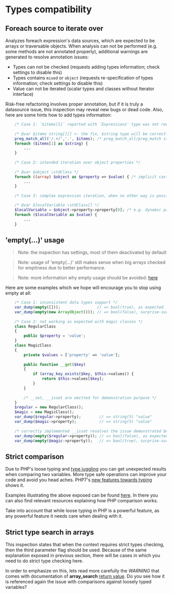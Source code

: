 # Types compatibility

## Foreach source to iterate over

Analyzes foreach expression's data sources, which are expected to be arrays or traversable objects.
When analysis can not be performed (e.g. some methods are not annotated properly), additional
warnings are generated to resolve annotation issues:

- Types can not be checked (requests adding types information; check settings to disable this)
- Types contains `mixed` or `object` (requests re-specification of types information; check settings to disable this)
- Value can not be iterated (scalar types and classes without Iterator interface)

Risk-free refactoring involves proper annotation, but if it is truly a datasource issue, this inspection 
may reveal new bugs or dead code. Also, here are some hints how to add types information:

```php
    /* Case 1: `$items[1]` reported with `Expressions' type was not recognized, please check type hints.` message */
    
    /* @var $items string[][] <- the fix, $string type will be correctly recognized as `string` */
    preg_match_all('/.+/','.', $items); /* preg_match_all/preg_match stores results in $items */
    foreach ($items[1] as $string) {
        ...
    }
    
    /* Case 2: intended iteration over object properties */
    
    /* @var $object \stdClass */
    foreach ((array) $object as $property => $value) { /* implicit casting expresses the intention */
        ...
    }
    
    /* Case 3: complex expression iteration, when no other way is possible */

    /* @var $localVariable \stdClass[] */
    $localVariable = $object->property->property[0]; /* e.g. dynamic property from a 3rd party library */
    foreach ($localVariable as $value) {
        ...
    }
```

## 'empty(...)' usage

> Note: the inspection has settings, most of them deactivated by default

> Note: usage of 'empty(...)' still makes sense when big arrays checked for emptiness due to better performance.

> Note: more information why empty usage should be avoided: [here](https://www.toptal.com/php/10-most-common-mistakes-php-programmers-make#common-mistake-10-misusing-empty)

Here are some examples which we hope will encourage you to stop using empty at all:

```php
    /* Case 1: inconsistent data types support */
    var_dump(empty([]));                // => bool(true), as expected 
    var_dump(empty(new ArrayObject())); // => bool(false), surprise-surprise =)
    
    /* Case 2: not working as expected with magic classes */
    class RegularClass
    {
        public $property = 'value';
    }
    class MagicClass
    {
        private $values = ['property' => 'value'];
    
        public function __get($key)
        {
            if (array_key_exists($key, $this->values)) {
                return $this->values[$key];
            }
        }
        
        /* __set, __isset are omitted for demonstration purpose */
    }
    $regular = new RegularClass();
    $magic = new MagicClass();
    var_dump($regular->property);        // => string(5) "value"
    var_dump($magic->property);          // => string(5) "value"
    
    /* correctly implemented __isset resolves the issue demonstrated below */
    var_dump(empty($regular->property)); // => bool(false), as expected
    var_dump(empty($magic->property));   // => bool(true), surprise-surprise =)
```

## Strict comparison

Due to PHP's loose typing and [type juggling](http://php.net/manual/de/language.types.type-juggling.php) you
can get unexpected results when comparing two variables. More type safe operations can improve your code
and avoid you head aches. PHP7's [new features towards typing](http://php.net/manual/en/migration70.new-features.php)
shows it.

Examples illustrating the above exposed can be found [here](http://www.phptherightway.com/pages/The-Basics.html#comparison-operators). In
there you can also find relevant resources explaining how PHP comparison works.

Take into account that while loose typing in PHP is a powerful feature, as any powerful feature it needs care when dealing with it.

## Strict type search in arrays

This inspection states that when the context requires strict types checking, then the third parameter flag should be used. Because
of the same explanation exposed in previous section, there will be cases in which you need to do strict type checking here.

In order to emphasize on this, lets read more carefully the _WARNING_ that comes with documentation of **array_search** 
[return value](http://php.net/manual/en/function.array-search.php#refsect1-function.array-search-returnvalues). Do you see how it is referenced
again the issue with comparisons against loosely typed variables?
